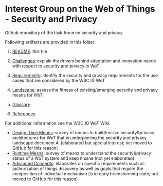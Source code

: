 # Interest Group on the Web of Things - Security and Privacy
Github repository of the task force on security and privacy 

Following artifacts are provided in this folder:

1. [README](https://github.com/w3c/wot/edit/master/IG-SP/README.md): this file

2. [Challenges](https://github.com/w3c/wot/edit/master/IG-SP/SecurityPrivacyChallenges.md): explain the drivers behind adaptation and innovation needs with respect to security and privacy in WoT

3. [Requirements](https://github.com/w3c/wot/edit/master/IG-SP/SecurityPrivacyRequirements.md): identify the security and privacy requirements for the use cases that are considered by the W3C IG WoT 

4. [Landscape](https://github.com/w3c/wot/edit/master/IG-SP/SecurityPrivacyLandscape.md): assess the fitness of existing/emerging security and privacy means for WoT

5. [Glossary](https://github.com/w3c/wot/edit/master/IG-SP/SecurityPrivacyGlossary.md)

6. [References](https://github.com/w3c/wot/edit/master/IG-SP/SecurityPrivacyReferences.md)

For additional information see the W3C IG WoT Wiki:
* [Design-Time Means](https://www.w3.org/WoT/IG/wiki/Design-Time_Security%26Privacy_Means): survey of means to build/realize security&privacy architectures for WoT that is underpinning the security and privacy landscape document 4. (elaborated but special interest; not moved to GitHub for this reason)
* [Runtime Means](https://www.w3.org/WoT/IG/wiki/Runtime_Security%26Privacy_Means): survey of means to understand the security&privacy status of a WoT system and keep it sane (not yet elaborated)
* [Advanced Concepts](https://www.w3.org/WoT/IG/wiki/Security%26Privacy_Advanced_Concepts): elaborates on specific requirements such as authorization of things discovery as well as goals that require the composition of individual mechanism (is in early brainstorming state; not moved to GitHub for this reason)
